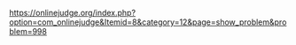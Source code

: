 https://onlinejudge.org/index.php?option=com_onlinejudge&Itemid=8&category=12&page=show_problem&problem=998
